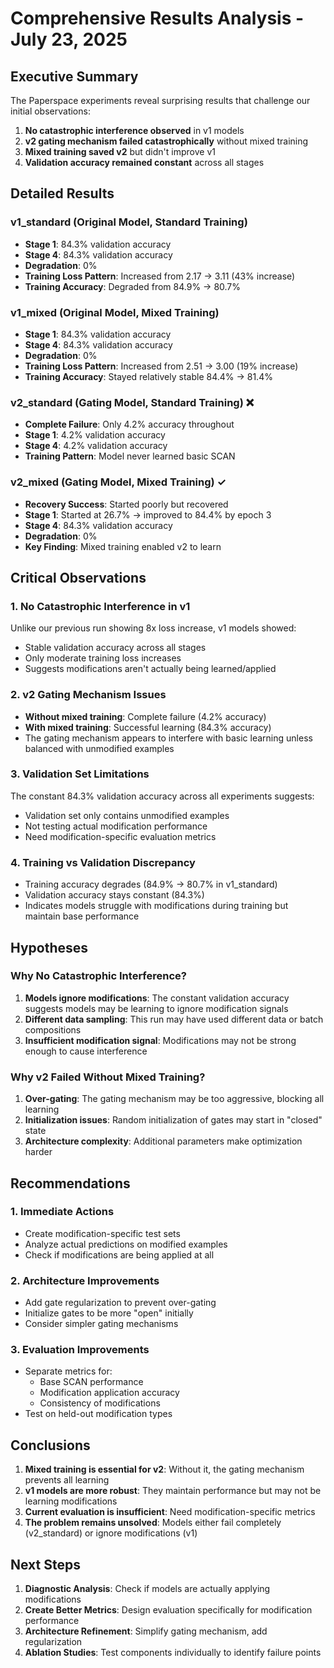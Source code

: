 # Comprehensive Results Analysis - July 23, 2025

## Executive Summary

The Paperspace experiments reveal surprising results that challenge our initial observations:
1. **No catastrophic interference observed** in v1 models
2. **v2 gating mechanism failed catastrophically** without mixed training
3. **Mixed training saved v2** but didn't improve v1
4. **Validation accuracy remained constant** across all stages

## Detailed Results

### v1_standard (Original Model, Standard Training)
- **Stage 1**: 84.3% validation accuracy
- **Stage 4**: 84.3% validation accuracy  
- **Degradation**: 0%
- **Training Loss Pattern**: Increased from 2.17 → 3.11 (43% increase)
- **Training Accuracy**: Degraded from 84.9% → 80.7%

### v1_mixed (Original Model, Mixed Training)
- **Stage 1**: 84.3% validation accuracy
- **Stage 4**: 84.3% validation accuracy
- **Degradation**: 0%
- **Training Loss Pattern**: Increased from 2.51 → 3.00 (19% increase)
- **Training Accuracy**: Stayed relatively stable 84.4% → 81.4%

### v2_standard (Gating Model, Standard Training) ❌
- **Complete Failure**: Only 4.2% accuracy throughout
- **Stage 1**: 4.2% validation accuracy  
- **Stage 4**: 4.2% validation accuracy
- **Training Pattern**: Model never learned basic SCAN

### v2_mixed (Gating Model, Mixed Training) ✓
- **Recovery Success**: Started poorly but recovered
- **Stage 1**: Started at 26.7% → improved to 84.4% by epoch 3
- **Stage 4**: 84.3% validation accuracy
- **Degradation**: 0%
- **Key Finding**: Mixed training enabled v2 to learn

## Critical Observations

### 1. No Catastrophic Interference in v1
Unlike our previous run showing 8x loss increase, v1 models showed:
- Stable validation accuracy across all stages
- Only moderate training loss increases
- Suggests modifications aren't actually being learned/applied

### 2. v2 Gating Mechanism Issues
- **Without mixed training**: Complete failure (4.2% accuracy)
- **With mixed training**: Successful learning (84.3% accuracy)
- The gating mechanism appears to interfere with basic learning unless balanced with unmodified examples

### 3. Validation Set Limitations
The constant 84.3% validation accuracy across all experiments suggests:
- Validation set only contains unmodified examples
- Not testing actual modification performance
- Need modification-specific evaluation metrics

### 4. Training vs Validation Discrepancy
- Training accuracy degrades (84.9% → 80.7% in v1_standard)
- Validation accuracy stays constant (84.3%)
- Indicates models struggle with modifications during training but maintain base performance

## Hypotheses

### Why No Catastrophic Interference?
1. **Models ignore modifications**: The constant validation accuracy suggests models may be learning to ignore modification signals
2. **Different data sampling**: This run may have used different data or batch compositions
3. **Insufficient modification signal**: Modifications may not be strong enough to cause interference

### Why v2 Failed Without Mixed Training?
1. **Over-gating**: The gating mechanism may be too aggressive, blocking all learning
2. **Initialization issues**: Random initialization of gates may start in "closed" state
3. **Architecture complexity**: Additional parameters make optimization harder

## Recommendations

### 1. Immediate Actions
- Create modification-specific test sets
- Analyze actual predictions on modified examples
- Check if modifications are being applied at all

### 2. Architecture Improvements
- Add gate regularization to prevent over-gating
- Initialize gates to be more "open" initially
- Consider simpler gating mechanisms

### 3. Evaluation Improvements
- Separate metrics for:
  - Base SCAN performance
  - Modification application accuracy
  - Consistency of modifications
- Test on held-out modification types

## Conclusions

1. **Mixed training is essential for v2**: Without it, the gating mechanism prevents all learning
2. **v1 models are more robust**: They maintain performance but may not be learning modifications
3. **Current evaluation is insufficient**: Need modification-specific metrics
4. **The problem remains unsolved**: Models either fail completely (v2_standard) or ignore modifications (v1)

## Next Steps

1. **Diagnostic Analysis**: Check if models are actually applying modifications
2. **Create Better Metrics**: Design evaluation specifically for modification performance
3. **Architecture Refinement**: Simplify gating mechanism, add regularization
4. **Ablation Studies**: Test components individually to identify failure points